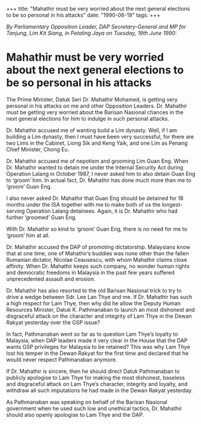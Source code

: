+++ 
title: "Mahathir must be very worried about the next general elections to be so personal in his attacks"
date: "1990-06-19"
tags:
+++

_By Parliamentary Opposition Leader, DAP Secretary-General and MP for Tanjung, Lim Kit Siang, in Petaling Jaya on Tuesday, 19th June 1990:_

# Mahathir must be very worried about the next general elections to be so personal in his attacks

The Prime Minister, Datuk Seri Dr. Mahathir Mohamed, is getting very personal in his attacks on me and other Opposition Leaders. Dr. Mahathir must be getting very worried about the Barisan Nasional chances in the next general elections for him to indulge in such personal attacks.</u>

Dr. Mahathir accused me of wanting build a Lim dynasty. Well, if I am building a Lim dynasty, then I must have been very successful, for there are two Lims in the Cabinet, Liong Sik and Keng Yaik, and one Lim as Penang Chief Minister, Chong Eu.

Dr. Mahathir accused me of nepotism and grooming Lim Guan Eng. When Dr. Mahathir wanted to detain me under the Internal Security Act during Operation Lalang in October 1987, I never asked him to also detain Guan Eng to ‘groom’ him. In actual fact, Dr. Mahathir has done much more than me to ‘groom’ Guan Eng.

I also never asked Dr. Mahathir that Guan Eng should be detained for 18 months under the ISA together with me to make both of us the longest-serving Operation Lalang detainees. Again, it is Dr. Mahathir who had further ‘groomed’ Guan Eng.

With Dr. Mahathir so kind to ‘groom’ Guan Eng, there is no need for me to ‘groom’ him at all.

Dr. Mahathir accused the DAP of promoting dictatorship. Malaysians know that at one time, one of Mahathir’s buddies was none other than the fallen Rumanian dictator, Nicolae Ceausescu, with whom Mahathir claims close affinity. When Dr. Mahathir keeps such company, no wonder human rights and democratic freedoms in Malaysia in the past few years suffered unprecedented assault and erosion.

Dr. Mahathir has also resorted to the old Barisan Nasional trick to try to drive a wedge between Sdr. Lee Lan Thye and me. If Dr. Mahathir has such a high respect for Lam Thye, then why did he allow the Deputy Human Resources Minister, Datuk K. Pathmanaban to launch an most dishonest and disgraceful attack on the character and integrity of Lam Thye in the Dewan Rakyat yesterday over the GSP issue?

In fact, Pathmanaban went so far as to question Lam Thye’s loyalty to Malaysia, when DAP leaders made it very clear in the House that the DAP wants GSP privileges for Malaysia to be retained? This was why Lam Thye lost his temper in the Dewan Rakyat for the first time and declared that he would never respect Pathmanaban anymore.

If Dr. Mahathir is sincere, then he should direct Datuk Pathmanaban to publicly apologise to Lam Thye for making the most dishonest, baseless and disgraceful attack on Lam Thye’s character, integrity and loyalty, and withdraw all such imputations he had made in the Dewan Rakyat yesterday.

As Pathmanaban was speaking on behalf of the Barisan Nasional government when he used such low and unethical tactics, Dr. Mahathir should also openly apologise to Lam Thye and the DAP.
 
